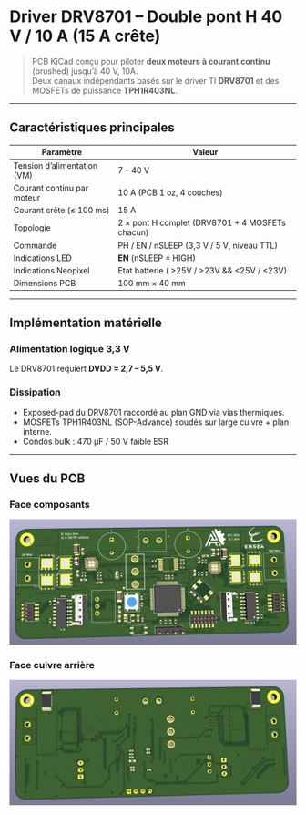 # Driver DRV8701 – Double pont H 40 V / 10 A (15 A crête)

> PCB KiCad conçu pour piloter **deux moteurs à courant continu** (brushed) jusqu’à 40 V, 10A.  
> Deux canaux indépendants basés sur le driver TI **DRV8701** et des MOSFETs de puissance **TPH1R403NL**.

---

## Caractéristiques principales

| Paramètre                     | Valeur                                             |
| ----------------------------- | -------------------------------------------------- |
| Tension d’alimentation (VM)   | 7 – 40 V                         |
| Courant continu par moteur    | 10 A (PCB 1 oz, 4 couches)                         |
| Courant crête (≤ 100 ms)      | 15 A                                               |
| Topologie                     | 2 × pont H complet (DRV8701 + 4 MOSFETs chacun)    |
| Commande                      | PH / EN / nSLEEP (3,3 V / 5 V, niveau TTL)         |
| Indications LED               |  **EN** (nSLEEP = HIGH)                            |
| Indications Neopixel          |  Etat batterie ( >25V / >23V && <25V / <23V)       |
| Dimensions PCB                | 100 mm × 40 mm                                      |

---

## Implémentation matérielle

### Alimentation logique 3,3 V  
Le DRV8701 requiert **DVDD = 2,7 – 5,5 V**.  

### Dissipation  
* Exposed-pad du DRV8701 raccordé au plan GND via vias thermiques.  
* MOSFETs TPH1R403NL (SOP-Advance) soudés sur large cuivre + plan interne.  
* Condos bulk : 470 µF / 50 V faible ESR 

---

## Vues du PCB

### Face composants
![PCB Face](ImageFront.png)

### Face cuivre arrière
![PCB Dos](ImageBack.png)
